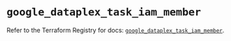# `google_dataplex_task_iam_member`

Refer to the Terraform Registry for docs: [`google_dataplex_task_iam_member`](https://registry.terraform.io/providers/hashicorp/google/6.38.0/docs/resources/dataplex_task_iam_member).
